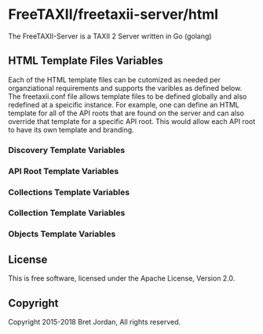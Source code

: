 # FreeTAXII/freetaxii-server/html #

The FreeTAXII-Server is a TAXII 2 Server written in Go (golang)


## HTML Template Files Variables ##

Each of the HTML template files can be cutomized as needed per organziational 
requirements and supports the varibles as defined below. The freetaxii.conf file 
allows template files to be defined globally and also redefined at a speicific 
instance. For example, one can define an HTML template for all of the API roots
that are found on the server and can also override that template for a specific 
API root. This would allow each API root to have its own template and branding.


### Discovery Template Variables ###


### API Root Template Variables ###


### Collections Template Variables ###


### Collection Template Variables ###


### Objects Template Variables ###



## License ##

This is free software, licensed under the Apache License, Version 2.0.


## Copyright ##

Copyright 2015-2018 Bret Jordan, All rights reserved.